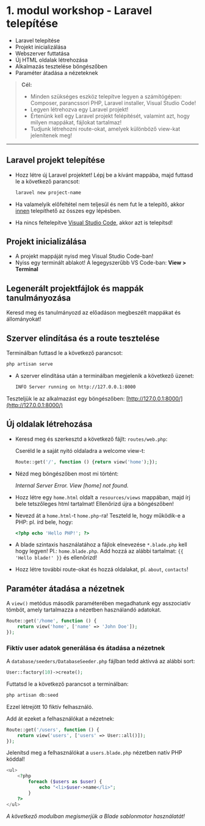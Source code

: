 # 1. modul workshop - Laravel telepítése

- Laravel telepítése
- Projekt inicializálása
- Webszerver futtatása
- Új HTML oldalak létrehozása
- Alkalmazás tesztelése böngészőben
- Paraméter átadása a nézeteknek


> **Cél:**  
> - Minden szükséges eszköz telepítve legyen a számítógépen: Composer, parancssori PHP, Laravel installer, Visual Studio Code! 
> - Legyen létrehozva egy Laravel projekt! 
> - Értenünk kell egy Laravel projekt felépítését, valamint azt, hogy milyen mappákat, fájlokat tartalmaz!
> - Tudjunk létrehozni route-okat, amelyek különböző view-kat jelenítenek meg!
---

## Laravel projekt telepítése

- Hozz létre új Laravel projektet! Lépj be a kívánt mappába, majd futtasd le a következő parancsot:

  ```sh
  laravel new project-name
  ```

- Ha valamelyik előfeltétel nem teljesül és nem fut le a telepítő, akkor [innen](https://laravel.com/docs/12.x/installation#installing-php) telepíthető az összes egy lépésben.
- Ha nincs feltelepítve [Visual Studio Code](https://code.visualstudio.com/), akkor azt is telepítsd!

## Projekt inicializálása

- A projekt mappáját nyisd meg Visual Studio Code-ban!
- Nyiss egy terminált ablakot! A legegyszerűbb VS Code-ban: **View > Terminal**

## Legenerált projektfájlok és mappák tanulmányozása

Keresd meg és tanulmányozd az előadáson megbeszélt mappákat és állományokat!

## Szerver elindítása és a route tesztelése

Terminálban futtasd le a következő parancsot:
```sh
php artisan serve
```
- A szerver elindítása után a terminálban megjelenik a következő üzenet:

  ```sh
  INFO Server running on http://127.0.0.1:8000
  ```

Teszteljük le az alkalmazást egy böngészőben: [http://127.0.0.1:8000/](http://127.0.0.1:8000/)

## Új oldalak létrehozása

- Keresd meg és szerkesztd a következő fájlt: `routes/web.php`:

  Cseréld le a saját nyitó oldaladra a welcome view-t:
  ```php
  Route::get('/', function () {return view('home');});
  ```

- Nézd meg böngészőben most mi történt:

  *Internal Server Error. View [home] not found.*

- Hozz létre egy `home.html` oldalt a `resources/views` mappában, majd írj bele tetszőleges html tartalmat! Ellenőrizd újra a böngészőben!

- Nevezd át a `home.html`-t `home.php`-ra! Teszteld le, hogy működik-e a PHP: pl. írd bele, hogy:
  ```php
  <?php echo 'Hello PHP!'; ?>
  ```

- A blade szintaxis használatához a fájlok elnevezése `*.blade.php` kell hogy legyen! Pl.: `home.blade.php`. Add hozzá az alábbi tartalmat: `{{ 'Hello blade!' }}` és ellenőrizd!

- Hozz létre további route-okat és hozzá oldalakat, pl. `about`, `contacts`!

## Paraméter átadása a nézetnek

A `view()` metódus második paraméterében megadhatunk egy asszociatív tömböt, amely tartalmazza a nézetben használandó adatokat.

```php
Route::get('/home', function () {
    return view('home', ['name' => 'John Doe']);
});
```

### Fiktív user adatok generálása és átadása a nézetnek

A `database/seeders/DatabaseSeeder.php` fájlban tedd aktívvá az alábbi sort:
```php
User::factory(10)->create();
```

Futtatsd le a következő parancsot a terminálban:
```sh
php artisan db:seed
```

Ezzel létrejött 10 fiktív felhasználó.

Add át ezeket a felhasználókat a nézetnek:
```php
Route::get('/users', function () {
    return view('users', ['users' => User::all()]);
});
```

Jelenítsd meg a felhasználókat a `users.blade.php` nézetben natív PHP kóddal!

```php
<ul>
    <?php
        foreach ($users as $user) {
            echo "<li>$user->name</li>";
        }
    ?>
</ul>
```

*A következő modulban megismerjük a Blade sablonmotor használatát!*